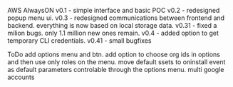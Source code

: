 AWS AlwaysON
v0.1  - simple interface and basic POC
v0.2  - redesigned popup menu ui.
v0.3  - redesigned communications between frontend and backend. everything is now based on local storage data.
v0.31 - fixed a milion bugs. only 1.1 million new ones remain.
v0.4  - added option to get temporary CLI credentials.
v0.41 - small bugfixes

ToDo
add options menu and btn.
add option to choose org ids in options and then use only roles on the menu.
move default ssets to oninstall event as default parameters controlable through the options menu.
multi google accounts